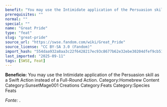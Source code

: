 ```yaml
---
benefit: "You may use the Intimidate application of the Persuasion skill as a Swift Action instead of a Full-Round Action. Category:Homebrew Content Category:SunsetMage001 Creations Category:Feats Category:Species Feats"
prerequisites: ""
normal: ""
special: ""
name: "Great Pride"
type: "feat"
slug: "great-pride"
source_url: "https://swse.fandom.com/wiki/Great_Pride"
source_license: "CC BY-SA 3.0 (Fandom)"
import_hash: "554daa932a8aa3c22f6428217ec93c8677b62e32ebe30204dfef9cb5181722ac"
last_imported: "2025-09-11"
tags: [SWSE, Feat]
---
```

**Beneficio:** You may use the Intimidate application of the Persuasion skill as a Swift Action instead of a Full-Round Action. Category:Homebrew Content Category:SunsetMage001 Creations Category:Feats Category:Species Feats

*Fonte:* .